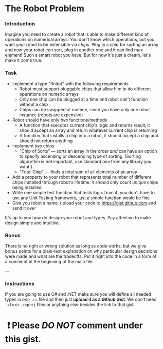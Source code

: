 # The Robot Problem

### Introduction
Imagine you need to create a robot that is able to make different kind of operations on numerical arrays. You don't know which operations, but you want your robot to be extensible via _chips_. Plug in a _chip_ for sorting an array and now your robot can sort, plug in another one and it can find max element! Such a smart robot you have. But for now it's just a dream, let's make it come true.

### Task
* Implement a type "Robot" with the following requirements
  * Robot must support pluggable chips that allow him to do different operations on numeric arrays
  * Only one chip can be plugged at a time and robot can't function without a chip
  * Chips can be swapped at runtime, since you have only one robot instance (robots are expensive)
* Robot should have only _two_ functions/methods
  * A function that executes current chip's logic and returns result, it should accept an array and return whatever current chip is returning
  * A function that installs a chip into a robot, it should accept a chip and should not return anything
* Implement _two_ chips
  * "Chip of Sorts" — sorts an array in the order _and_ can have an option to specify ascending or descending type of sorting. (Sorting algorythm is not important, use standard one from any library you want.)
  * "Total Chip" — finds a total sum of all elements of an array
* Add a property to your robot that represents total number of different chips installed through robot's lifetime. It should only count _unique_ chips being installed.
* Write one simple test function that tests logic from 4, you don't have to use any Unit Testing framework, just a simple function would be fine
* Give you robot a name, upload your code to https://gist.github.com and send it over

It's up to you how do design your robot and types. Pay attention to make design simple and intuitive. 

### Bonus
There is no right or wrong solution as long as code works, but we give bonus points for a plain-text explanation on why particular design decisions were made and what are the tradeoffs. Put it right into the code in a form of a comment at the beginning of the main file. 

--

### Instructions

If you are going to use C# and .NET make sure you will define all needed types in _one_ `.cs` file and then just __upload it as a Github Gist__. We don't need `.sln` or `.csproj` files or anything else besides the link to that gist. 

#  ❗️ Please _DO NOT_ comment under this gist.